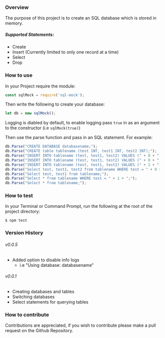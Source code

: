 ### Overview

The purpose of this project is to create an SQL database which is stored in memory.

##### Supported Statements:
  - Create
  - Insert (Currently limited to only one record at a time)
  - Select
  - Drop

### How to use

In your Project require the module:

```javascript
const sqlMock = require('sql-mock');
```
Then write the following to create your database:
```javascript
let db = new sqlMock();
```
Logging is diabled by default, to enable logging pass `true` in as an argument to the constructor (i.e `sqlMock(true)`)

Then use the parse function and pass in an SQL statement. For example:
```javascript
db.Parse("CREATE DATABASE databasename;");
db.Parse("CREATE table tablename (test INT, test1 INT, test2 INT);");
db.Parse("INSERT INTO tablename (test, test1, test2) VALUES (" + 0 + ", " + 2 + ", " + 0 + ");")
db.Parse("INSERT INTO tablename (test, test1, test2) VALUES (" + 0 + ", " + 2 + ", " + 0 + ");")
db.Parse("INSERT INTO tablename (test, test1, test2) VALUES (" + 1 + ", " + 0 + ", " + 0 + ");")
db.Parse("Select test, test1, test2 from tablename WHERE test = " + 0 + ";");
db.Parse("Select test, test1 from tablename;");
db.Parse("Select * from tablename WHERE test = " + 1 + ";");
db.Parse("Select * from tablename;");
```

### How to test

In your Terminal or Command Prompt, run the following at the root of the
project directory:

```
$ npm test
```

### Version History
###### v0.0.5
  - Added option to disable info logs
    - i.e "Using database: databasename"

###### v0.0.1
  - Creating databases and tables
  - Switching databases
  - Select statements for querying tables

### How to contribute

Contributions are appreciated, if you wish to contribute please make a pull request on the Github Repository.
